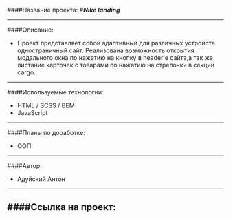 ####Название проекта: 
#___Nike landing___

---
####Описание: 
- Проект представляет собой адаптивный для различных устройств одностраничный сайт. Реализована возможность открытия модального окна по нажатию на кнопку в header'e сайта,а так же листание карточек с товарами по нажатию на стрелочки в секции cargo.
___
####Используемые технологии: 
- HTML / SCSS / BEM
- JavaScript
---
####Планы по доработке: 
- ООП
---
####Автор: 
- Адуйский Антон 
---
####Ссылка на проект: 
-  
